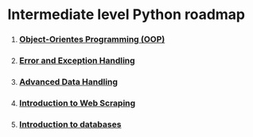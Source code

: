 # Intermediate level Python roadmap

1. ### [Object-Orientes Programming (OOP)](2_intermediate/1_oop.md)
2. ### [Error and Exception Handling](2_intermediate/2_error_and_exception_handling.md)
3. ### [Advanced Data Handling](2_intermediate/3_advanced_data_handling.md)
4. ### [Introduction to Web Scraping](2_intermediate/4_web_scraping.md)
5. ### [Introduction to databases](2_intermediate/5_databases.md)